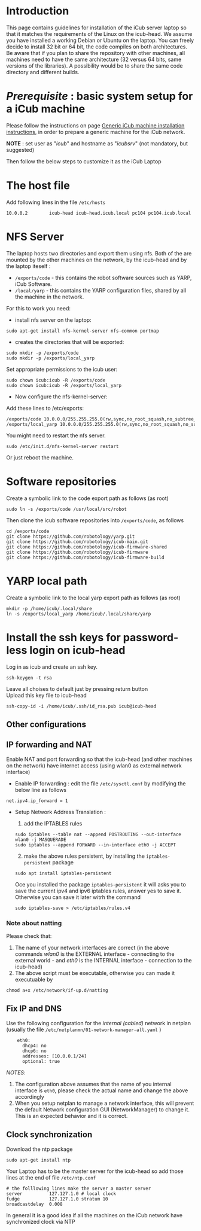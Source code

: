 # Introduction

This page contains guidelines for installation of the iCub server laptop so that it matches the requirements of the Linux on the icub-head.
We assume you have installed a working Debian or Ubuntu on the laptop.
You can freely decide to install 32 bit or 64 bit, the code compiles on both architectures. Be aware that if you plan to share the repository with other machines, all machines need to have the same architecture (32 versus 64 bits, same versions of the libraries). A possibility would be to share the same code directory and different builds.

# *Prerequisite* : basic system setup for a iCub machine

Please follow the instructions on page [Generic iCub machine installation instructions](generic-machine.md), in order to prepare a generic machine for the iCub network.

**NOTE** : set user as "*icub*" and hostname as "*icubsrv*" (not mandatory, but suggested)

Then follow the below steps to customize it as the iCub Laptop

# The host file

Add following lines in the file `/etc/hosts`

```
10.0.0.2        icub-head icub-head.icub.local pc104 pc104.icub.local
```

# NFS Server

The laptop hosts two directories and export them using nfs. Both of the are mounted by the other machines on the network, by the icub-head and by the laptop iteself :

-   `/exports/code` - this contains the robot software sources such as
    YARP, iCub Software.
-   `/local/yarp` - this contains the YARP configuration files, shared by all the machine in the network.

For this to work you need:

-   install nfs server on the laptop:

```
sudo apt-get install nfs-kernel-server nfs-common portmap
```

-   creates the directories that will be exported:

```
sudo mkdir -p /exports/code
sudo mkdir -p /exports/local_yarp
```

Set appropriate permissions to the icub user:

```
sudo chown icub:icub -R /exports/code
sudo chown icub:icub -R /exports/local_yarp
```

-   Now configure the nfs-kernel-server:

Add these lines to /etc/exports:

```
/exports/code 10.0.0.0/255.255.255.0(rw,sync,no_root_squash,no_subtree_check)
/exports/local_yarp 10.0.0.0/255.255.255.0(rw,sync,no_root_squash,no_subtree_check)
```

You might need to restart the nfs server.

```
sudo /etc/init.d/nfs-kernel-server restart
```

Or just reboot the machine.

# Software repositories

Create a symbolic link to the code export path as follows (as root)

```
sudo ln -s /exports/code /usr/local/src/robot
```

Then clone the icub software repositories into `/exports/code`, as follows

```
cd /exports/code
git clone https://github.com/robotology/yarp.git
git clone https://github.com/robotology/icub-main.git
git clone https://github.com/robotology/icub-firmware-shared
git clone https://github.com/robotology/icub-firmware
git clone https://github.com/robotology/icub-firmware-build
```

# YARP local path

Create a symbolic link to the local yarp export path as follows (as
root)

```
mkdir -p /home/icub/.local/share
ln -s /exports/local_yarp /home/icub/.local/share/yarp
```

# Install the ssh keys for password-less login on icub-head

Log in as icub and create an ssh key.

```
ssh-keygen -t rsa
```

Leave all choises to default just by pressing return button\
Upload this key file to icub-head

```
ssh-copy-id -i /home/icub/.ssh/id_rsa.pub icub@icub-head
```

## Other configurations

## IP forwarding and NAT

Enable NAT and port forwarding so that the icub-head (and other machines on the network) have internet access (using wlan0 as external network
interface)

- Enable IP forwarding : edit the file `/etc/sysctl.conf` by modifying the below line as follows

```
net.ipv4.ip_forward = 1
```

- Setup Network Address Translation :

  1. add the IPTABLES rules
  ```
  sudo iptables --table nat --append POSTROUTING --out-interface wlan0 -j MASQUERADE
  sudo iptables --append FORWARD --in-interface eth0 -j ACCEPT
  ```
  2. make the above rules persistent, by installing the `iptables-persistent` package
  ```
  sudo apt install iptables-persistent
  ```
  Oce you installed the package `iptables-persistent` it will asks you to save the current ipv4 and ipv6 iptables rules, answer yes to save it. Otherwise you can save it later witrh the command
  ```
  sudo iptables-save > /etc/iptables/rules.v4
  ```

### Note about natting

Please check that:

1.  The name of your network interfaces are correct (in the above commands
    *wlan0* is the EXTERNAL interface - connecting to the external
    world - and *eth0* is the INTERNAL interface - connection to the
    icub-head)
2.  The above script must be executable, otherwise you can made it
    executuable by
```
chmod a+x /etc/network/if-up.d/natting
```

## Fix IP and DNS

Use the following configuration for the _internal (cabled)_ network in netplan (usually the file `/etc/netplanmn/01-network-manager-all.yaml` )

```
    eth0:
      dhcp4: no
      dhcp6: no
      addresses: [10.0.0.1/24]
      optional: true
```

*NOTES*:
  1. The configuration above assumes that the name of you internal interface is `eth0`, please check the actual name and change the above accordingly
  2. When you setup netplan to manage a network interface, this will prevent the default Network configuration GUI (NetworkManager) to change it. This is an expected behavior and it is correct.

## Clock synchronization

Download the ntp package
```
sudo apt-get install ntp
```

Your Laptop has to be the master server for the icub-head so add those lines at the end of file `/etc/ntp.conf`

```
# the folllowing lines make the server a master server
server          127.127.1.0 # local clock
fudge           127.127.1.0 stratum 10
broadcastdelay  0.008
```

In general it is a good idea if all the machines on the iCub network have synchronized clock via NTP
